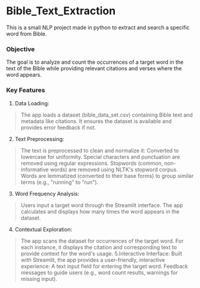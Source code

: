 # Bible_Text_Extraction
This is a small NLP project made in python to extract and search a specific word from Bible.

### Objective
The goal is to analyze and count the occurrences of a target word in the text of the Bible while providing relevant citations and verses where the word appears.

### Key Features
1. Data Loading:
> The app loads a dataset (bible_data_set.csv) containing Bible text and metadata like citations. It ensures the dataset is available and provides error feedback if not.
2. Text Preprocessing:
> The text is preprocessed to clean and normalize it:
> Converted to lowercase for uniformity.
> Special characters and punctuation are removed using regular expressions.
> Stopwords (common, non-informative words) are removed using NLTK's stopword corpus.
> Words are lemmatized (converted to their base forms) to group similar terms (e.g., "running" to "run").

3. Word Frequency Analysis:
>Users input a target word through the Streamlit interface.
>The app calculates and displays how many times the word appears in the dataset.
4. Contextual Exploration:
>The app scans the dataset for occurrences of the target word.
>For each instance, it displays the citation and corresponding text to provide context for the word's usage.
5.Interactive Interface:
>Built with Streamlit, the app provides a user-friendly, interactive experience:
>A text input field for entering the target word.
>Feedback messages to guide users (e.g., word count results, warnings for missing input).
